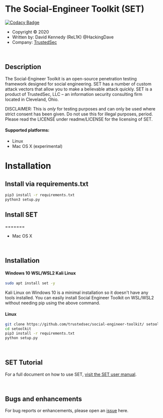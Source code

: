 # The Social-Engineer Toolkit (SET)

[![Codacy Badge](https://api.codacy.com/project/badge/Grade/1fd3369b794a4e0abf719f85573f8a0a)](https://app.codacy.com/gh/FarVision2/social-engineer-toolkit?utm_source=github.com&utm_medium=referral&utm_content=FarVision2/social-engineer-toolkit&utm_campaign=Badge_Grade)

* Copyright :copyright: 2020
* Written by: David Kennedy (ReL1K) @HackingDave 
* Company: [TrustedSec](https://www.trustedsec.com)

<br/>

## Description
The Social-Engineer Toolkit is an open-source penetration testing framework designed for social engineering. SET has a number of custom attack vectors that allow you to make a believable attack quickly. SET is a product of TrustedSec, LLC – an information security consulting firm located in Cleveland, Ohio.

DISCLAIMER: This is *only* for testing purposes and can only be used where strict consent has been given. Do not use this for illegal purposes, period.
Please read the LICENSE under readme/LICENSE for the licensing of SET. 

#### Supported platforms:
* Linux
* Mac OS X (experimental)

# Installation

## Install via requirements.txt

```bash
pip3 install -r requirements.txt
python3 setup.py 
```

## Install SET
=======
* Mac OS X
<br/>

## Installation
#### Windows 10 WSL/WSL2 Kali Linux
```bash
sudo apt install set -y
```
Kali Linux on Windows 10 is a minimal installation so it doesn't have any tools installed.
You can easily install Social Engineer Toolkit on WSL/WSL2 without needing pip using the above command.

#### Linux
```bash
git clone https://github.com/trustedsec/social-engineer-toolkit/ setoolkit/
cd setoolkit
pip3 install -r requirements.txt
python setup.py
```
<br/>

## SET Tutorial
For a full document on how to use SET, [visit the SET user manual](https://github.com/trustedsec/social-engineer-toolkit/raw/master/readme/User_Manual.pdf).

<br/>

## Bugs and enhancements
For bug reports or enhancements, please open an [issue](https://github.com/trustedsec/social-engineer-toolkit/issues) here.
<br/>